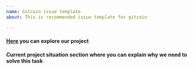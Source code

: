 ```yaml
---
name: Gitcoin issue template
about: This is recommended issue template for gitcoin

---
```


#### [Here](https://github.com/cybercongress/cyber-search/blob/master/README.md) you can explore our project 
#### Current project situation section where you can explain why we need to solve this task
